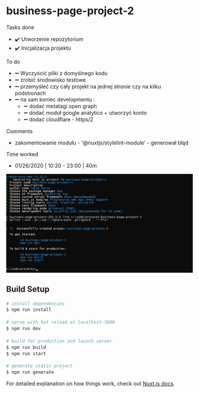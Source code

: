# business-page-project-2

>

Tasks done

- :heavy_check_mark: Utworzenie repozytorium
- :heavy_check_mark: Inicjalizacja projektu

To do

- :heavy_minus_sign: Wyczyścić pliki z domyślnego kodu
- :heavy_minus_sign: zrobić środowisko testowe
- :heavy_minus_sign: przemyśleć czy cały projekt na jednej stronie czy na kilku podstronach
- :heavy_minus_sign: na sam koniec developmentu :
  - :heavy_minus_sign: dodać metatagi open graph
  - :heavy_minus_sign: dodać moduł google analytics + utworzyć konto
  - :heavy_minus_sign: dodać cloudflare - https/2

Comments

- zakomentowanie modułu - '@nuxtjs/stylelint-module' - generował błąd

Time worked

- 01/26/2020 | 10:20 - 23:00 | 40m

![](https://raw.githubusercontent.com/jakubgania/business-page-project-2/master/screenshots/screen-1.PNG)

## Build Setup

``` bash
# install dependencies
$ npm run install

# serve with hot reload at localhost:3000
$ npm run dev

# build for production and launch server
$ npm run build
$ npm run start

# generate static project
$ npm run generate
```

For detailed explanation on how things work, check out [Nuxt.js docs](https://nuxtjs.org).
